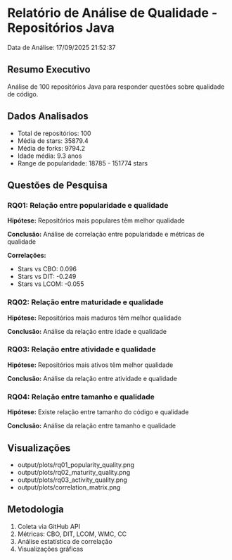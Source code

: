 # Relatório de Análise de Qualidade - Repositórios Java

Data de Análise: 17/09/2025 21:52:37

## Resumo Executivo

Análise de 100 repositórios Java para responder questões sobre qualidade de código.

## Dados Analisados

- Total de repositórios: 100
- Média de stars: 35879.4
- Média de forks: 9794.2
- Idade média: 9.3 anos
- Range de popularidade: 18785 - 151774 stars

## Questões de Pesquisa

### RQ01: Relação entre popularidade e qualidade

**Hipótese:** Repositórios mais populares têm melhor qualidade

**Conclusão:** Análise de correlação entre popularidade e métricas de qualidade

**Correlações:**
- Stars vs CBO: 0.096
- Stars vs DIT: -0.249
- Stars vs LCOM: -0.055

### RQ02: Relação entre maturidade e qualidade

**Hipótese:** Repositórios mais maduros têm melhor qualidade

**Conclusão:** Análise da relação entre idade e qualidade

### RQ03: Relação entre atividade e qualidade

**Hipótese:** Repositórios mais ativos têm melhor qualidade

**Conclusão:** Análise da relação entre atividade e qualidade

### RQ04: Relação entre tamanho e qualidade

**Hipótese:** Existe relação entre tamanho do código e qualidade

**Conclusão:** Análise da relação entre tamanho e qualidade

## Visualizações

- output/plots/rq01_popularity_quality.png
- output/plots/rq02_maturity_quality.png
- output/plots/rq03_activity_quality.png
- output/plots/correlation_matrix.png

## Metodologia

1. Coleta via GitHub API
2. Métricas: CBO, DIT, LCOM, WMC, CC
3. Análise estatística de correlação
4. Visualizações gráficas

